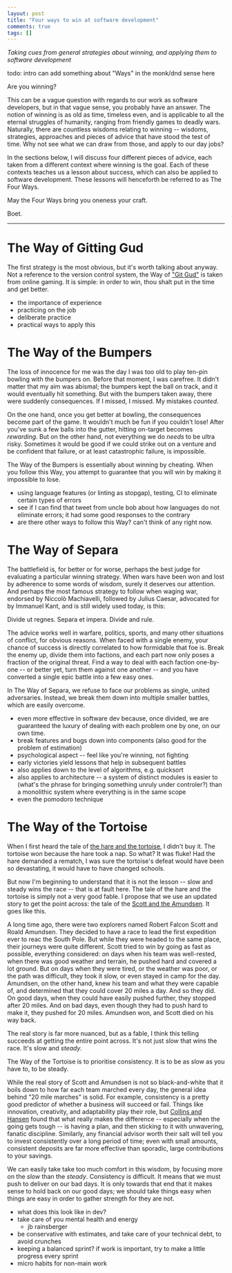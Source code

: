 ```yaml
---
layout: post
title: "Four ways to win at software development"
comments: true
tags: []
---
```


_Taking cues from general strategies about winning, and applying them to software development_

todo: intro
can add something about "Ways" in the monk/dnd sense here

Are you winning? 

This can be a vague question with regards to our work as software developers, but in that vague sense, you probably have an answer. 
The notion of winning is as old as time, timeless even, and is applicable to all the eternal struggles of humanity, ranging from friendly games to deadly wars. 
Naturally, there are countless wisdoms relating to winning
-- wisdoms, strategies, approaches and pieces of advice that have stood the test of time. 
Why not see what we can draw from those, and apply to our day jobs?

In the sections below, I will discuss four different pieces of advice, each taken from a different context where winning is the goal.
Each of these contexts teaches us a lesson about success, which can also be applied to software development.
These lessons will henceforth be referred to as The Four Ways. 

May the Four Ways bring you oneness your craft.

Boet.

---

# The Way of Gitting Gud

The first strategy is the most obvious, but it's worth talking about anyway.
Not a reference to the version control system, the Way of ["Git Gud"](https://knowyourmeme.com/memes/git-gud) is taken from online gaming. 
It is simple: in order to win, thou shalt put in the time and get better.

- the importance of experience
- practicing on the job
- deliberate practice
- practical ways to apply this

# The Way of the Bumpers

The loss of innocence for me was the day I was too old to play ten-pin bowling with the bumpers on. 
Before that moment, I was carefree.
It didn't matter that my aim was abismal; the bumpers kept the ball on track, and it would eventually hit something. 
But with the bumpers taken away, there were suddenly consequences. 
If I missed, I missed. 
My mistakes _counted_.

On the one hand, once you get better at bowling, the consequences become part of the game. 
It wouldn't much be fun if you couldn't lose!
After you've sunk a few balls into the gutter, hitting on-target becomes _rewarding_.
But on the other hand, not everything we do _needs_ to be ultra risky.
Sometimes it would be good if we could strike out on a venture and be confident that failure, or at least catastrophic failure, is impossible.

The Way of the Bumpers is essentially about winning by cheating.
When you follow this Way, you attempt to guarantee that you will win by making it impossible to lose.

- using language features (or linting as stopgap), testing, CI to eliminate certain types of errors
- see if I can find that tweet from uncle bob about how languages do not eliminate errors; it had some good responses to the contrary
- are there other ways to follow this Way? can't think of any right now.

# The Way of Separa

The battlefield is, for better or for worse, perhaps the best judge for evaluating a particular winning strategy.
When wars have been won and lost by adherence to some words of wisdom, surely it deserves our attention.
And perhaps the most famous strategy to follow when waging war, endorsed by Niccolò Machiavelli, followed by Julius Caesar, advocated for by Immanuel Kant, and is still widely used today, is this:

Divide ut regnes. Separa et impera. Divide and rule.

The advice works well in warfare, politics, sports, and many other situations of conflict, for obvious reasons.
When faced with a single enemy, your chance of success is directly correlated to how formidable that foe is.
Break the enemy up, divide them into factions, and each part now only poses a fraction of the original threat.
Find a way to deal with each faction one-by-one -- or better yet, turn them against one another -- and you have converted a single epic battle into a few easy ones.

In The Way of Separa, we refuse to face our problems as single, united adversaries.
Instead, we break them down into multiple smaller battles, which are easily overcome.

- even more effective in software dev because, once divided, we are guaranteed the luxury of dealing with each problem one by one, on our own time.
- break features and bugs down into components (also good for the problem of estimation)
- psychological aspect -- feel like you're winning, not fighting
- early victories yield lessons that help in subsequent battles
- also applies down to the level of algorithms, e.g. quicksort
- also applies to architecture -- a system of distinct modules is easier to (what's the phrase for bringing something unruly under controler?) than a monolithic system where everything is in the same scope
- even the pomodoro technique


# The Way of the Tortoise

When I first heard the tale of [the hare and the tortoise](https://www.shortstoriesforkids.net/stories-for-kids/the-tortoise-and-the-hare/), I didn't buy it.
The tortoise won because the hare took a nap.
So what?
It was fluke!
Had the hare demanded a rematch, I was sure the tortoise's defeat would have been so devastating, it would have to have changed schools.

But now I'm beginning to understand that it is not the lesson -- slow and steady wins the race -- that is at fault here.
The tale of the hare and the tortoise is simply not a very good fable.
I propose that we use an updated story to get the point across:
the tale of the [Scott and the Amundsen](https://www.history.com/news/the-treacherous-race-to-the-south-pole). 
It goes like this.

A long time ago, there were two explorers named Robert Falcon Scott and Roald Amundsen.
They decided to have a race to lead the first expedition ever to reac the South Pole.
But while they were headed to the same place, their journeys were quite different.
Scott tried to win by going as fast as possible, everything considered:
on days when his team was well-rested, when there was good weather and terrain, he pushed hard and covered a lot ground.
But on days when they were tired, or the weather was poor, or the path was difficult, they took it slow, or even stayed in camp for the day.
Amundsen, on the other hand, knew his team and what they were capable of, and determined that they could cover 20 miles a day.
And so they did.
On good days, when they could have easily pushed further, they stopped after 20 miles.
And on bad days, even though they had to push hard to make it, they pushed for 20 miles.
Amundsen won, and Scott died on his way back.

The real story is far more nuanced, but as a fable, I think this telling succeeds at getting the entire point across.
It's not just _slow_ that wins the race.
It's slow and _steady_.

The Way of the Tortoise is to prioritise consistency.
It is to be as slow as you have to, to be steady.

While the real story of Scott and Amundsen is not so black-and-white that it boils down to how far each team marched every day, the general idea behind "20 mile marches" is solid. 
For example, consistency is a pretty good predictor of whether a business will succeed or fail.
Things like innovation, creativity, and adaptability play their role, but [Collins and Hansen](https://www.jimcollins.com/books/great-by-choice.html) found that what really makes the difference -- especially when the going gets tough -- is having a plan, and then sticking to it with unwavering, fanatic discipline. 
Similarly, any financial advisor worth their salt will tell you to invest consistently over a long period of time; 
even with small amounts, consistent deposits are far more effective than sporadic, large contributions to your savings.

We can easily take take too much comfort in this wisdom, by focusing more on the _slow_ than the _steady_.
Consistency is difficult. It means that we must push to deliver on our bad days.
It is only towards that end that it makes sense to hold back on our good days;
we should take things easy when things are easy in order to gather strength for they are not.

- what does this look like in dev?
- take care of you mental health and energy
	- jb rainsberger
- be conservative with estimates, and take care of your technical debt, to avoid crunches
- keeping a balanced sprint? if work is important, try to make a little progress every sprint
- micro habits for non-main work